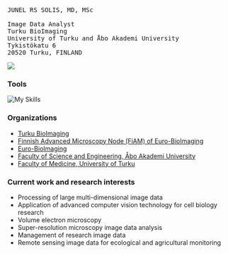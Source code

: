 <pre>
JUNEL RS SOLIS, MD, MSc

Image Data Analyst
Turku BioImaging
University of Turku and Åbo Akademi University
Tykistökatu 6
20520 Turku, FINLAND
</pre>

<picture>
<source
  srcset="https://junelsolis-github-stats.vercel.app/api?username=junelsolis&count_private=true&show_icons=true&locale=en&theme=algolia&role=OWNER,ORGANIZATION_MEMBER,COLLABORATOR"
  media="(prefers-color-scheme: dark)"
/>
<source
  srcset="https://junelsolis-github-stats.vercel.app/api?username=junelsolis&count_private=true&show_icons=true&locale=en&theme=algolia&role=OWNER,ORGANIZATION_MEMBER,COLLABORATOR"
  media="(prefers-color-scheme: light), (prefers-color-scheme: no-preference)"
/>
<img src="https://junelsolis-github-stats.vercel.app/api?username=junelsolis&show_icons=true" />
</picture>

### Tools
![My Skills](https://go-skill-icons.vercel.app/api/icons?i=py,pandas,tensorflow,pytorch,docker,scikitlearn,scipy,seaborn,vscode,openstack,linux,bash,git,ts,sass,tailwind,vue&perline=8) 

### Organizations
- [Turku BioImaging](https://bioimaging.fi)
- [Finnish Advanced Microscopy Node (FiAM) of Euro-BioImaging](https://eurobioimaging.fi/FiAM)
- [Euro-BioImaging](https://eurobioimaging.eu)
- [Faculty of Science and Engineering, Åbo Akademi University](https://www.abo.fi/en/about-abo-akademi-university/faculties/faculty-of-science-and-engineering)
- [Faculty of Medicine, University of Turku](https://www.utu.fi/en/university/faculty-of-medicine)

### Current work and research interests
- Processing of large multi-dimensional image data
- Application of advanced computer vision technology for cell biology research
- Volume electron microscopy
- Super-resolution microscopy image data analysis
- Management of research image data
- Remote sensing image data for ecological and agricultural monitoring

